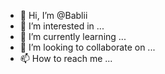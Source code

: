 - 👋 Hi, I’m @Bablii
- 👀 I’m interested in ...
- 🌱 I’m currently learning ...
- 💞️ I’m looking to collaborate on ...
- 📫 How to reach me ...

<!---
Bablii/Bablii is a ✨ special ✨ repository because its `README.md` (this file) appears on your GitHub profile.
You can click the Preview link to take a look at your changes.
--->
